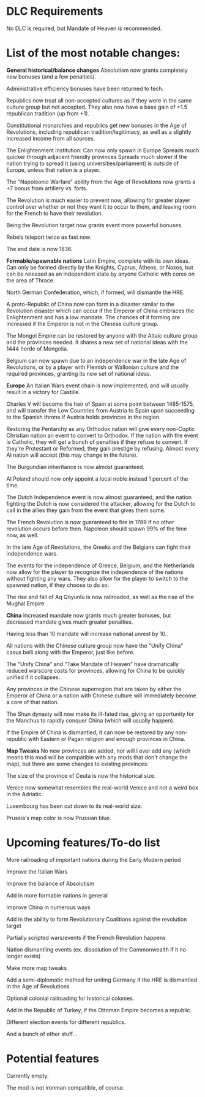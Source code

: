 
# DLC Requirements
No DLC is required, but Mandate of Heaven is recommended.


# List of the most notable changes:
**General historical/balance changes**
Absolutism now grants completely new bonuses (and a few penalties).

Administrative efficiency bonuses have been returned to tech.

Republics now treat all non-accepted cultures as if they were in the same culture group but not accepted. They also now have a base gain of +1.5 republican tradition (up from +1). 

Constitutional monarchies and republics get new bonuses in the Age of Revolutions, including republican tradition/legitimacy, as well as a slightly increased income from all sources.

The Enlightenment institution:
Can now only spawn in Europe
Spreads much quicker through adjacent friendly provinces
Spreads much slower if the nation trying to spread it (using universities/parliament) is outside of Europe, unless that nation is a player.

The "Napoleonic Warfare" ability from the Age of Revolutions now grants a +7 bonus from artillery vs. forts.

The Revolution is much easier to prevent now, allowing for greater player control over whether or not they want it to occur to them, and leaving room for the French to have their revolution.

Being the Revolution target now grants event more powerful bonuses.

Rebels teleport twice as fast now.

The end date is now 1836.


**Formable/spawnable nations**
Latin Empire, complete with its own ideas. Can only be formed directly by the Knights, Cyprus, Athens, or Naxos, but can be released as an independent state by anyone Catholic with cores on the area of Thrace.

North German Confederation, which, if formed, will dismantle the HRE.

A proto-Republic of China now can form in a disaster similar to the Revolution disaster which can occur if the Emperor of China embraces the Enlightenment and has a low mandate. The chances of it forming are increased if the Emperor is not in the Chinese culture group. 

The Mongol Empire can be restored by anyone with the Altaic culture group and the provinces needed. It shares a new set of national ideas with the 1444 horde of Mongolia.

Belgium can now spawn due to an independence war in the late Age of Revolutions, or by a player with Flemish or Wallonian culture and the required provinces, granting its new set of national ideas.


**Europe**
An Italian Wars event chain is now implemented, and will usually result in a victory for Castille.

Charles V will become the heir of Spain at some point between 1485-1575, and will transfer the Low Countries from Austria to Spain upon succeeding to the Spanish throne if Austria holds provinces in the region.

Restoring the Pentarchy as any Orthodox nation will give every non-Coptic Christian nation an event to convert to Orthodox. If the nation with the event is Catholic, they will get a bunch of penalties if they refuse to convert. If they're Protestant or Reformed, they gain prestige by refusing. Almost every AI nation will accept (this may change in the future).

The Burgundian inheritance is now almost guaranteed. 

AI Poland should now only appoint a local noble instead 1 percent of the time.

The Dutch Independence event is now almost guaranteed, and the nation fighting the Dutch is now considered the attacker, allowing for the Dutch to call in the allies they gain from the event that gives them some.

The French Revolution is now guaranteed to fire in 1789 if no other revolution occurs before then. Napoleon should spawn 99% of the time now, as well.

In the late Age of Revolutions, the Greeks and the Belgians can fight their independence wars.

The events for the independence of Greece, Belgium, and the Netherlands now allow for the player to recognize the independence of the nations without fighting any wars. They also allow for the player to switch to the spawned nation, if they choose to do so.

The rise and fall of Aq Qoyunlu is now railroaded, as well as the rise of the Mughal Empire


**China**
Increased mandate now grants much greater bonuses, but decreased mandate gives much greater penalties.

Having less than 10 mandate will increase national unrest by 10.

All nations with the Chinese culture group now have the "Unify China" casus belli along with the Emperor, just like before.

The "Unify China" and "Take Mandate of Heaven" have dramatically reduced warscore costs for provinces, allowing for China to be quickly unified if it collapses.

Any provinces in the Chinese superregion that are taken by either the Emperor of China or a nation with Chinese culture will immediately become a core of that nation.

The Shun dynasty will now make its ill-fated rise, giving an opportunity for the Manchus to rapidly conquer China (which will usually happen).

If the Empire of China is dismantled, it can now be restored by any non-republic with Eastern or Pagan religion and enough provinces in China.


**Map Tweaks**
No new provinces are added, nor will I ever add any (which means this mod will be compatible with any mods that don't change the map), but there are some changes to existing provinces:

The size of the province of Ceuta is now the historical size. 

Venice now somewhat resembles the real-world Venice and not a weird box in the Adriatic.

 Luxembourg has been cut down to its real-world size.

Prussia's map color is now Prussian blue.


# Upcoming features/To-do list

More railroading of important nations during the Early Modern period

Improve the Italian Wars

Improve the balance of Absolutism

Add in more formable nations in general

Improve China in numerous ways

Add in the ability to form Revolutionary Coalitions against the revolution target

Partially scripted wars/events if the French Revolution happens

Nation dismantling events (ex. dissolution of the Commonwealth if it no longer exists)

Make more map tweaks

Add a semi-diplomatic method for uniting Germany if the HRE is dismantled in the Age of Revolutions

Optional colonial railroading for historical colonies.

Add in the Republic of Turkey, if the Ottoman Empire becomes a republic.

Different election events for different republics.

And a bunch of other stuff...


# Potential features

Currently empty.


The mod is not ironman compatible, of course.